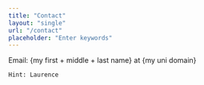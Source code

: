 ```yaml
---
title: "Contact"
layout: "single"
url: "/contact"
placeholder: "Enter keywords"
---
```


Email:
{my first + middle + last name} at {my uni domain}

    Hint: Laurence